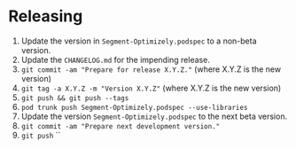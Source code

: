 Releasing
=========

 1. Update the version in `Segment-Optimizely.podspec` to a non-beta version.
 2. Update the `CHANGELOG.md` for the impending release.
 3. `git commit -am "Prepare for release X.Y.Z."` (where X.Y.Z is the new version)
 4. `git tag -a X.Y.Z -m "Version X.Y.Z"` (where X.Y.Z is the new version)
 5. `git push && git push --tags`
 6. `pod trunk push Segment-Optimizely.podspec --use-libraries`
 7. Update the version `Segment-Optimizely.podspec` to the next beta version.
 8. `git commit -am "Prepare next development version."`
 9. `git push`
``
